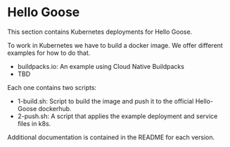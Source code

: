 # Hello Goose

This section contains Kubernetes deployments for Hello Goose.

To work in Kubernetes we have to build a docker image. We offer different examples for how to do that.

* buildpacks.io: An example using Cloud Native Buildpacks
* TBD

Each one contains two scripts:
* 1-build.sh:  Script to build the image and push it to the official Hello-Goose dockerhub.
* 2-push.sh:  A script that applies the example deployment and service files in k8s.

Additional documentation is contained in the README for each version.

